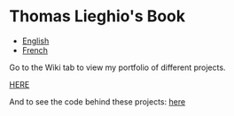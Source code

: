 # Thomas Lieghio's Book

* [English](README.md)
* [French](https://github.com/ThomL69/My_Book/)

Go to the Wiki tab to view my portfolio of different projects.

<a href="https://github.com/ThomL69/My_Book_en-EN/wiki">HERE</a>

And to see the code behind these projects: <a href="https://github.com/ThomL69/My_upload"> here </a> 
